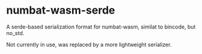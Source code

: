 # numbat-wasm-serde

A serde-based serialization format for numbat-wasm, similat to bincode, but no_std.

Not currently in use, was replaced by a more lightweight serializer.
